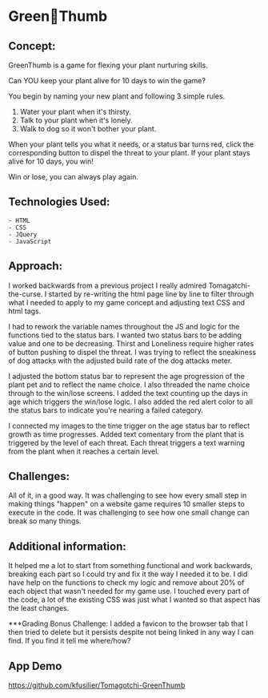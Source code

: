 # Green🌿Thumb

## Concept:
GreenThumb is a game for flexing your plant nurturing skills. 

Can YOU keep your plant alive for 10 days to win the game? 

You begin by naming your new plant and following 3 simple rules.

1. Water your plant when it's thirsty.
2. Talk to your plant when it's lonely.
3. Walk to dog so it won't bother your plant.

When your plant tells you what it needs, or a status bar turns red, click the corresponding button to dispel the threat to your plant. If your plant stays alive for 10 days, you win!

Win or lose, you can always play again.

## Technologies Used:
    - HTML
    - CSS
    - JQuery
    - JavaScript

## Approach:
I worked backwards from a previous project I really admired Tomagatchi-the-curse. I started by re-writing the html page line by line to filter through what I needed to apply to my game concept and adjusting text CSS and html tags. 

I had to rework the variable names throughout the JS and logic for the functions tied to the status bars. I wanted two status bars to be adding value and one to be decreasing. Thirst and Loneliness require higher rates of button pushing to dispel the threat. I was trying to reflect the sneakiness of dog attacks with the adjusted build rate of the dog attacks meter.   

I adjusted the bottom status bar to represent the age progression of the plant pet and to reflect the name choice. I also threaded the name choice through to the win/lose screens. I added the text counting up the days in age which triggers the win/lose logic. I also added the red alert color to all the status bars to indicate you're nearing a failed category.

I connected my images to the time trigger on the age status bar to reflect growth as time progresses. Added text comentary from the plant that is triggered by the level of each threat. Each threat triggers a text warning from the plant when it reaches a certain level. 

## Challenges:
All of it, in a good way. It was challenging to see how every small step in making things "happen" on a website game requires 10 smaller steps to execute in the code. It was challenging to see how one small change can break so many things.  

## Additional information:
It helped me a lot to start from something functional and work backwards, breaking each part so I could try and fix it the way I needed it to be. I did have help on the functions to check my logic and remove about 20% of each object that wasn't needed for my game use. I touched every part of the code, a lot of the existing CSS was just what I wanted so that aspect has the least changes.

***Grading Bonus Challenge: I added a favicon to the browser tab that I then tried to delete but it persists despite not being linked in any way I can find. If you find it tell me where/how?

## App Demo
https://github.com/kfusilier/Tomagotchi-GreenThumb